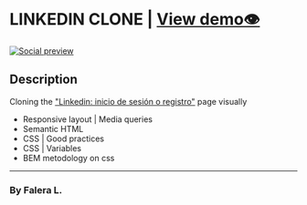# LINKEDIN CLONE | [View demo👁](https://liderfalera.github.io/linkedin-clone/)

[![Social preview](https://i.imgur.com/bhhXcW0.png)](https://liderfalera.github.io/linkedin-clone/)

## Description

Cloning the ["Linkedin: inicio de sesión o registro"](https://www.linkedin.com/home) page visually

- Responsive layout | Media queries
- Semantic HTML
- CSS | Good practices
- CSS | Variables
- BEM metodology on css
***
### By Falera L.
